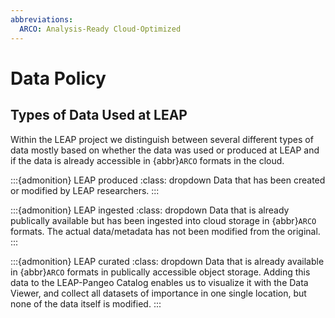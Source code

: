 ```yaml
---
abbreviations:
  ARCO: Analysis-Ready Cloud-Optimized
---
```


# Data Policy

## Types of Data Used at LEAP

Within the LEAP project we distinguish between several different types of data mostly based on whether the data was used or produced at LEAP and if the data is already accessible in {abbr}`ARCO` formats in the cloud.

:::\{admonition} LEAP produced
:class: dropdown
Data that has been created or modified by LEAP researchers.
:::

:::\{admonition} LEAP ingested
:class: dropdown
Data that is already publically available but has been ingested into cloud storage in {abbr}`ARCO` formats. The actual data/metadata has not been modified from the original.
:::

:::\{admonition} LEAP curated
:class: dropdown
Data that is already available in  {abbr}`ARCO` formats in publically accessible object storage. Adding this data to the LEAP-Pangeo Catalog enables us to visualize it with the Data Viewer, and collect all datasets of importance in one single location, but none of the data itself is modified.
:::
